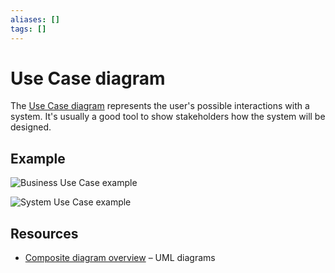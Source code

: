 ```yaml
---
aliases: []
tags: []
---
```


# Use Case diagram

The [Use Case diagram](https://wikipedia.org/wiki/use_case_diagram) represents the user's possible interactions with a system. It's usually a good tool to show stakeholders how the system will be designed.

## Example

![Business Use Case example](https://www.uml-diagrams.org/use-case-diagrams/business-use-case-diagram-elements.png)

![System Use Case example](https://www.uml-diagrams.org/use-case-diagrams/use-case-diagram-elements.png)

## Resources

- [Composite diagram overview](https://www.uml-diagrams.org/use-case-diagrams.html) – UML diagrams
